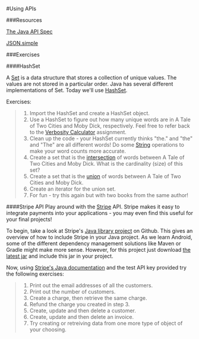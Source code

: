 #Using APIs

###Resources

[The Java API Spec](http://docs.oracle.com/javase/7/docs/api/)

[JSON.simple](https://code.google.com/p/json-simple/)

###Exercises

####HashSet

A [Set](http://en.wikipedia.org/wiki/Set_%28abstract_data_type%29) is a data structure that stores a collection of unique values. The values are not stored in a particular order. Java has several different implementations of Set. Today we'll use [HashSet](http://docs.oracle.com/javase/6/docs/api/java/util/HashSet.html).

Exercises:
> 1. Import the HashSet and create a HashSet object.
> 2. Use a HashSet to figure out how many unique words are in A Tale of Two Cities and Moby Dick, respectively. Feel free to refer back to the [Verbosity Calculator](https://github.com/accesscode-2-1/VerbosityCalculator) assignment.
> 3. Clean up the code - your HashSet currently thinks "the." and "the" and "The" are all different words! Do some [String](http://docs.oracle.com/javase/7/docs/api/java/lang/String.html) operations to make your word counts more accurate.
> 4. Create a set that is the [intersection](http://en.wikipedia.org/wiki/Intersection_%28set_theory%29) of words between A Tale of Two Cities and Moby Dick. What is the cardinality (size) of this set?
> 5. Create a set that is the [union](http://en.wikipedia.org/wiki/Union_(set_theory)) of words between A Tale of Two Cities and Moby Dick.
> 6. Create an iterator for the union set.
> 7. For fun - try this again but with two books from the same author!

####Stripe API
Play around with the [Stripe](https://stripe.com/) API. Stripe makes it easy to integrate payments into your applications - you may even find this useful for your final projects!

To begin, take a look at Stripe's [Java library project](https://github.com/stripe/stripe-java) on Github. This gives an overview of how to include Stripe in your Java project. 
As we learn Android, some of the different dependency management solutions like Maven or Gradle might make more sense. However, for this project just download [the latest jar](https://github.com/stripe/stripe-java/releases/tag/v1.27.0) and include this jar in your project.

Now, using [Stripe's Java documentation](https://stripe.com/docs/api?lang=java#intro) and the test API key provided try the following exercises:

> 1. Print out the email addresses of all the customers.
> 2. Print out the number of customers.
> 3. Create a charge, then retrieve the same charge.
> 4. Refund the charge you created in step 3.
> 5. Create, update and then delete a customer.
> 6. Create, update and then delete an invoice.
> 7. Try creating or retreiving data from one more type of object of your choosing.
